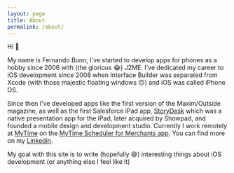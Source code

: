 ```yaml
---
layout: page
title: About
permalink: /about/
---
```

Hi 👋

My name is Fernando Bunn, I've started to develop apps for phones as a hobby since 2006 with (the glorious 😂) J2ME. I've dedicated my career to iOS development since 2008 when Interface Builder was separated from Xcode (with those majestic floating windows 🙃) and iOS was called iPhone OS.

Since then I've developed apps like the first version of the Maxim/Outside magazine, as well as the first Salesforce iPad app, [StoryDesk](https://vimeo.com/109495626) which was a native presentation app for the iPad, later acquired by Showpad, and founded a mobile design and development studio. Currently I work remotely at [MyTime](https://mytime.com) on the [MyTime Scheduler for Merchants app](https://mytime.com/m-scheduling). You can find more on my [Linkedin](https://www.linkedin.com/in/fcbunn/).

My goal with this site is to write (hopefully 😅) interesting things about iOS development (or anything else I feel like it)